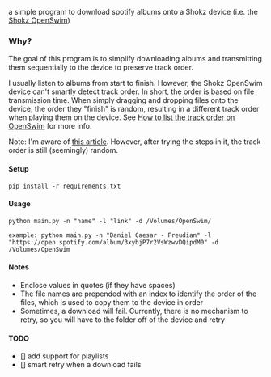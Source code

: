 a simple program to download spotify albums onto a Shokz device (i.e. the [Shokz OpenSwim](https://shokz.com/products/openswim))

### Why?

The goal of this program is to simplify downloading albums and transmitting them sequentially to the device to preserve track order.

I usually listen to albums from start to finish. However, the Shokz OpenSwim device can't smartly detect track order. In short, the order is based on file transmission time. When simply dragging and dropping files onto the device, the order they "finish" is random, resulting in a different track order when playing them on the device. See [How to list the track order on OpenSwim](https://intl.help.shokz.com/s/article/How-to-list-the-track-order-on-OpenSwim-formerly-Xtrainerz-17) for more info.

Note: I'm aware of [this article](https://en.help.shokz.com/s/get-article?urlName=how-to-list-tracks-order-EN). However, after trying the steps in it, the track order is still (seemingly) random.

#### Setup

```
pip install -r requirements.txt
```

#### Usage

```
python main.py -n "name" -l "link" -d /Volumes/OpenSwim/

example: python main.py -n "Daniel Caesar - Freudian" -l "https://open.spotify.com/album/3xybjP7r2VsWzwvDQipdM0" -d /Volumes/OpenSwim
```

#### Notes

- Enclose values in quotes (if they have spaces)
- The file names are prepended with an index to identify the order of the files, which is used to copy them to the device in order
- Sometimes, a download will fail. Currently, there is no mechanism to retry, so you will have to the folder off of the device and retry

#### TODO

- [] add support for playlists
- [] smart retry when a download fails
